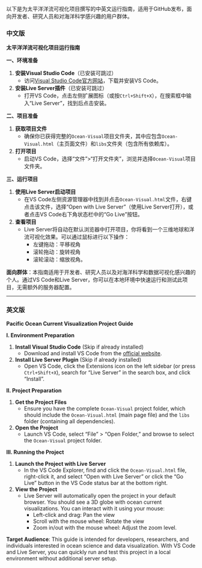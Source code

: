 以下是为太平洋洋流可视化项目撰写的中英文运行指南，适用于GitHub发布，面向开发者、研究人员和对海洋科学感兴趣的用户群体。

### 中文版
**太平洋洋流可视化项目运行指南**

**一、环境准备**
1. **安装Visual Studio Code**（已安装可跳过）
   - 访问[Visual Studio Code官方网站](https://code.visualstudio.com/)，下载并安装VS Code。
2. **安装Live Server插件**（已安装可跳过）
   - 打开VS Code，点击左侧扩展图标（或按`Ctrl+Shift+X`），在搜索框中输入“Live Server”，找到后点击安装。

**二、项目准备**
1. **获取项目文件**
   - 确保你已获得完整的`Ocean-Visual`项目文件夹，其中应包含`Ocean-Visual.html`（主页面文件）和`libs`文件夹（包含所有依赖库）。
2. **打开项目**
   - 启动VS Code，选择“文件”>“打开文件夹”，浏览并选择`Ocean-Visual`项目文件夹。

**三、运行项目**
1. **使用Live Server启动项目**
   - 在VS Code左侧资源管理器中找到并点击`Ocean-Visual.html`文件，右键点击该文件，选择“Open with Live Server”（使用Live Server打开），或者点击VS Code右下角状态栏中的“Go Live”按钮。
2. **查看项目**
   - Live Server将自动在默认浏览器中打开项目，你将看到一个三维地球和洋流可视化效果。可以通过鼠标进行以下操作：
     - 左键拖动：平移视角
     - 滚轮拖动：旋转视角
     - 滚轮滚动：缩放视角。

**面向群体**：本指南适用于开发者、研究人员以及对海洋科学和数据可视化感兴趣的个人。通过VS Code和Live Server，你可以在本地环境中快速运行和测试此项目，无需额外的服务器配置。

---

### 英文版
**Pacific Ocean Current Visualization Project Guide**

**I. Environment Preparation**
1. **Install Visual Studio Code** (Skip if already installed)
   - Download and install VS Code from the [official website](https://code.visualstudio.com/).
2. **Install Live Server Plugin** (Skip if already installed)
   - Open VS Code, click the Extensions icon on the left sidebar (or press `Ctrl+Shift+X`), search for “Live Server” in the search box, and click “Install”.

**II. Project Preparation**
1. **Get the Project Files**
   - Ensure you have the complete `Ocean-Visual` project folder, which should include the `Ocean-Visual.html` (main page file) and the `libs` folder (containing all dependencies).
2. **Open the Project**
   - Launch VS Code, select “File” > “Open Folder,” and browse to select the `Ocean-Visual` project folder.

**III. Running the Project**
1. **Launch the Project with Live Server**
   - In the VS Code Explorer, find and click the `Ocean-Visual.html` file, right-click it, and select “Open with Live Server” or click the “Go Live” button in the VS Code status bar at the bottom right.
2. **View the Project**
   - Live Server will automatically open the project in your default browser. You should see a 3D globe with ocean current visualizations. You can interact with it using your mouse:
     - Left-click and drag: Pan the view
     - Scroll with the mouse wheel: Rotate the view
     - Zoom in/out with the mouse wheel: Adjust the zoom level.

**Target Audience**: This guide is intended for developers, researchers, and individuals interested in ocean science and data visualization. With VS Code and Live Server, you can quickly run and test this project in a local environment without additional server setup.
